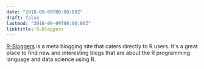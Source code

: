 ```yaml
---
date: "2018-09-09T00:00:00Z"
draft: false
lastmod: "2018-09-09T00:00:00Z"
linktitle: R-Bloggers
---
```


[R-Bloggers](https://www.r-bloggers.com) is a meta blogging site that caters directly to R users. It's a great place to find new and interesting blogs that are about the R programming language and data science using R. 

